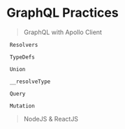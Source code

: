 # GraphQL Practices

> GraphQL with Apollo Client

     Resolvers

     TypeDefs

     Union

     __resolveType

     Query

     Mutation

> NodeJS & ReactJS
